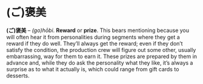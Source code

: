 # (ご)褒美

**(ご)褒美** – _(go)hōbi_. **Reward** or **prize**. This bears mentioning because you will often hear it from personalities during segments where they get a reward if they do well. They’ll always get the reward; even if they don’t satisfy the condition, the production crew will figure out some other, usually embarrassing, way for them to earn it. These prizes are prepared by them in advance and, while they do ask the personality what they like, it’s always a surprise as to what it actually is, which could range from gift cards to desserts.
